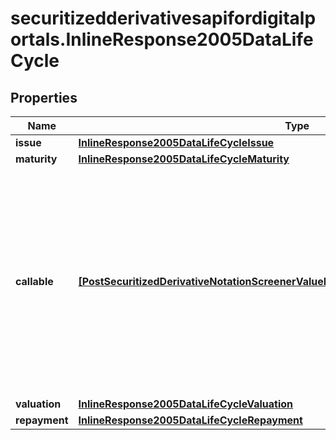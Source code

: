 # securitizedderivativesapifordigitalportals.InlineResponse2005DataLifeCycle

## Properties

Name | Type | Description | Notes
------------ | ------------- | ------------- | -------------
**issue** | [**InlineResponse2005DataLifeCycleIssue**](InlineResponse2005DataLifeCycleIssue.md) |  | [optional] 
**maturity** | [**InlineResponse2005DataLifeCycleMaturity**](InlineResponse2005DataLifeCycleMaturity.md) |  | [optional] 
**callable** | [**[PostSecuritizedDerivativeNotationScreenerValueRangesGetDataLifeCycleCallableItems]**](PostSecuritizedDerivativeNotationScreenerValueRangesGetDataLifeCycleCallableItems.md) | Indicates whether callable and non-callable securitized derivatives are among the results. A callable securitized derivative is one that may be redeemed by the issuer prior to maturity. | [optional] 
**valuation** | [**InlineResponse2005DataLifeCycleValuation**](InlineResponse2005DataLifeCycleValuation.md) |  | [optional] 
**repayment** | [**InlineResponse2005DataLifeCycleRepayment**](InlineResponse2005DataLifeCycleRepayment.md) |  | [optional] 


